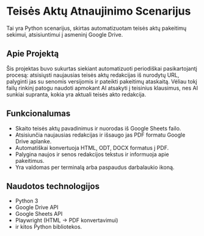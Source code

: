 # Teisės Aktų Atnaujinimo Scenarijus

Tai yra Python scenarijus, skirtas automatizuotam teisės aktų pakeitimų sekimui, atsisiuntimui į asmeninį Google Drive.

## Apie Projektą

Šis projektas buvo sukurtas siekiant automatizuoti periodiškai pasikartojantį procesą: atsisiųsti naujausias teisės aktų redakcijas iš nurodytų URL, palyginti jas su senomis versijomis ir pateikti pakeitimų ataskaitą. Vėliau tokį failų rinkinį patogu naudoti apmokant AI atsakyti į teisinius klausimus, nes AI sunkiai supranta, kokia yra aktuali teisės akto redakcija.

## Funkcionalumas

* Skaito teisės aktų pavadinimus ir nuorodas iš Google Sheets failo.
* Atsisiunčia naujausias redakcijas ir išsaugo jas PDF formatu Google Drive aplanke.
* Automatiškai konvertuoja HTML, ODT, DOCX formatus į PDF.
* Palygina naujos ir senos redakcijos tekstus ir informuoja apie pakeitimus.
* Yra valdomas per terminalą arba paspaudus darbalaukio ikoną.

## Naudotos technologijos

* Python 3
* Google Drive API
* Google Sheets API
* Playwright (HTML -> PDF konvertavimui)
* ir kitos Python bibliotekos.

